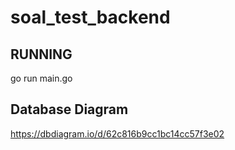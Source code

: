 # soal_test_backend

## RUNNING
go run main.go

## Database Diagram
https://dbdiagram.io/d/62c816b9cc1bc14cc57f3e02
